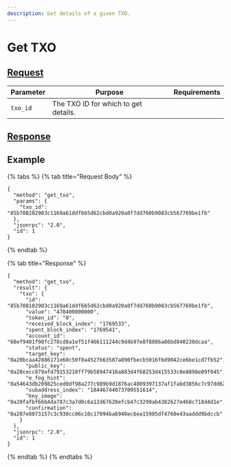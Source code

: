 ```yaml
---
description: Get details of a given TXO.
---
```


# Get TXO

## [Request](https://github.com/mobilecoinofficial/full-service/blob/main/full-service/src/json\_rpc/v2/api/request.rs#L40)

| Parameter | Purpose                              | Requirements |
| --------- | ------------------------------------ | ------------ |
| `txo_id`  | The TXO ID for which to get details. |              |

## [Response](https://github.com/mobilecoinofficial/full-service/blob/main/full-service/src/json\_rpc/v2/api/response.rs#L41)

## Example

{% tabs %}
{% tab title="Request Body" %}
```
{
  "method": "get_txo",
  "params": {
    "txo_id": "85b708102903c1169a61ddf665d62cbd0a920a0f7dd760b9083cb567769be1fb"
  },
  "jsonrpc": "2.0",
  "id": 1
}
```
{% endtab %}

{% tab title="Response" %}
```
{
  "method": "get_txo",
  "result": {
    "txo": {
      "id": "85b708102903c1169a61ddf665d62cbd0a920a0f7dd760b9083cb567769be1fb",
      "value": "470400000000",
      "token_id": "0",
      "received_block_index": "1769533",
      "spent_block_index": "1769541",
      "account_id": "60ef9401f98fc278cd8a1ef51f466111244c9d4b97e8f8886a86bd840238dcaa",
      "status": "spent",
      "target_key": "0a20bcaa42886171e60c50f0a4527663507a890fbecb5016f6d9042ce6be1cd7fb52",
      "public_key": "0a20cecc879afd79153210ff79b58947416a883d4f68253d415533c0e8898e09f045",
      "e_fog_hint": "0a54643db209825ced0df98a277c989b9d1876ac4009397137af1fabd3856c7c97dd629be47752cd532aa1f4bb1412d4dac9a76d50e67b4b99da017dc3a40caa99b4933ef6b4b51c56a338fc8648244eba5a22d90100",
      "subaddress_index": "18446744073709551614",
      "key_image": "0a20fafbf66b4da787c3a7d0c6a12d67620efcb47c3299ab4382627e468c718d4d1e",
      "confirmation": "0a207e8073157c3c938cc06c10c17094ba6940ec6ea15985df4760e43aaddd9bdccb"
    }
  },
  "jsonrpc": "2.0",
  "id": 1
}
```
{% endtab %}
{% endtabs %}
